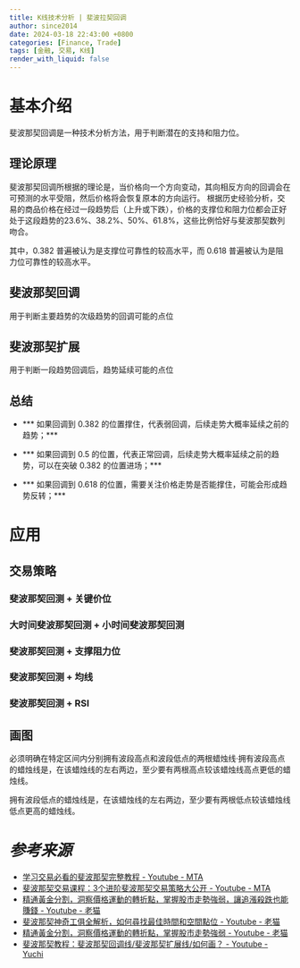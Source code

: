 ```yaml
---
title: K线技术分析 | 斐波拉契回调
author: since2014
date: 2024-03-18 22:43:00 +0800
categories: [Finance, Trade]
tags: [金融, 交易, K线]
render_with_liquid: false
---
```


# 基本介绍

斐波那契回调是一种技术分析方法，用于判断潜在的支持和阻力位。

## 理论原理

斐波那契回调所根据的理论是，当价格向一个方向变动，其向相反方向的回调会在可预测的水平受阻，然后价格将会恢复原本的方向运行。
根据历史经验分析，交易的商品价格在经过一段趋势后（上升或下跌），价格的支撑位和阻力位都会正好处于这段趋势的23.6%、38.2%、50%、61.8%，这些比例恰好与斐波那契数列吻合。

其中，0.382 普遍被认为是支撑位可靠性的较高水平，而 0.618 普遍被认为是阻力位可靠性的较高水平。

## 斐波那契回调

用于判断主要趋势的次级趋势的回调可能的点位

## 斐波那契扩展

用于判断一段趋势回调后，趋势延续可能的点位

## 总结

+ *** 如果回调到 0.382 的位置撑住，代表弱回调，后续走势大概率延续之前的趋势；***

+ *** 如果回调到 0.5 的位置，代表正常回调，后续走势大概率延续之前的趋势，可以在突破 0.382 的位置进场；***

+ *** 如果回调到 0.618 的位置，需要关注价格走势是否能撑住，可能会形成趋势反转；***

# 应用


## 交易策略

### 斐波那契回测 + 关键价位

### 大时间斐波那契回测 + 小时间斐波那契回测

### 斐波那契回测 + 支撑阻力位

### 斐波那契回测 + 均线

### 斐波那契回测 + RSI

## 画图

必须明确在特定区间内分别拥有波段高点和波段低点的两根蜡烛线·拥有波段高点的蜡烛线是，在该蜡烛线的左右两边，至少要有两根高点较该蜡烛线高点更低的蜡烛线。

拥有波段低点的蜡烛线是，在该蜡烛线的左右两边，至少要有两根低点较该蜡烛线低点更高的蜡烛线。

# *参考来源*

+ [学习交易必看的斐波那契完整教程 - Youtube - MTA](https://youtu.be/v5NxpbX_S0A?si=uy0XVIrKAawIrIRv)
+ [斐波那契交易课程：3个进阶斐波那契交易策略大公开 - Youtube - MTA](https://youtu.be/c3Wh7_wfRHk?si=tObPK4Esxubnd7b3)
+ [精通黃金分割，洞察價格運動的轉折點，掌握股市走勢強弱，讓追漲殺跌也能賺錢 - Youtube - 老猫](https://youtu.be/ZvBaGBldObg?si=LQ77BRLDXhYHsp5u)
+ [斐波那契神奇工俱全解析，如何尋找最佳時間和空間點位 - Youtube - 老猫](https://youtu.be/ZvBaGBldObg?si=LQ77BRLDXhYHsp5u)
+ [精通黃金分割，洞察價格運動的轉折點，掌握股市走勢強弱 - Youtube - 老猫](https://youtu.be/ZvBaGBldObg?si=dVjc67SzEF-rXMqH)
+ [斐波那契教程：斐波那契回调线/斐波那契扩展线/如何画？ - Youtube - Yuchi](https://youtu.be/hlCXzI7ursE?si=Ius82yWuSzzxOejV)